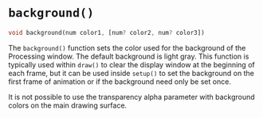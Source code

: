 # `background()`

```dart
void background(num color1, [num? color2, num? color3])
```

The `background()` function sets the color used for the background of the Processing window. The default background is light gray. This function is typically used within `draw()` to clear the display window at the beginning of each frame, but it can be used inside `setup()` to set the background on the first frame of animation or if the background need only be set once.

It is not possible to use the transparency alpha parameter with background colors on the main drawing surface. 
